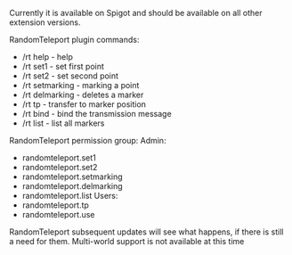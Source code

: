 
Currently it is available on Spigot and should be available on all other extension versions.

RandomTeleport plugin commands:
 - /rt help - help
 - /rt set1 - set first point
 - /rt set2 - set second point
 - /rt setmarking <marking> - marking a point
 - /rt delmarking <marker> - deletes a marker
 - /rt tp <marker> - transfer to marker position
 - /rt bind <marker> - bind the transmission message
 - /rt list - list all markers

RandomTeleport permission group:
Admin:
 - randomteleport.set1
 - randomteleport.set2
 - randomteleport.setmarking
 - randomteleport.delmarking
 - randomteleport.list
Users:
 - randomteleport.tp
 - randomteleport.use


RandomTeleport subsequent updates will see what happens, if there is still a need for them. Multi-world support is not available at this time
